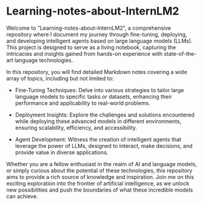 # Learning-notes-about-InternLM2
Welcome to "Learning-notes-about-InternLM2", a comprehensive repository where I document my journey through fine-tuning, deploying, and developing intelligent agents based on large language models (LLMs). This project is designed to serve as a living notebook, capturing the intricacies and insights gained from hands-on experience with state-of-the-art language technologies.

In this repository, you will find detailed Markdown notes covering a wide array of topics, including but not limited to:

+ Fine-Tuning Techniques: Delve into various strategies to tailor large language models to specific tasks or datasets, enhancing their performance and applicability to real-world problems.

+ Deployment Insights: Explore the challenges and solutions encountered while deploying these advanced models in different environments, ensuring scalability, efficiency, and accessibility.

+ Agent Development: Witness the creation of intelligent agents that leverage the power of LLMs, designed to interact, make decisions, and provide value in diverse applications.

Whether you are a fellow enthusiast in the realm of AI and language models, or simply curious about the potential of these technologies, this repository aims to provide a rich source of knowledge and inspiration. Join me on this exciting exploration into the frontier of artificial intelligence, as we unlock new possibilities and push the boundaries of what these incredible models can achieve.
